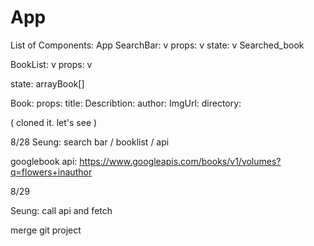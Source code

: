 # App 

List of Components:
App 
 SearchBar: v
  props: v
  state: v
    Searched_book

 BookList: v
 props: v 

 state:
   arrayBook[]

   Book:
     props:
     title:
     Describtion:
     author:
     ImgUrl:
     directory:
 

( cloned it. let's see )


8/28
Seung: search bar / booklist / api 

googlebook api:  https://www.googleapis.com/books/v1/volumes?q=flowers+inauthor


8/29

Seung: call api and fetch 

merge git project